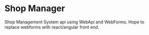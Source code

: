 # Shop Manager
Shop Management System api using WebApi and WebForms. Hope to replace webforms with react/angular front end.
